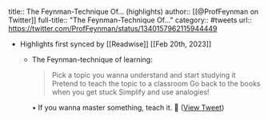 title:: The Feynman-Technique Of... (highlights)
author:: [[@ProfFeynman on Twitter]]
full-title:: "The Feynman-Technique Of..."
category:: #tweets
url:: https://twitter.com/ProfFeynman/status/1340157962115944449

- Highlights first synced by [[Readwise]] [[Feb 20th, 2023]]
	- The Feynman-technique of learning:
	  
	  > Pick a topic you wanna understand and start studying it
	  > Pretend to teach the topic to a classroom
	  > Go back to the books when you get stuck
	  > Simplify and use analogies!
	  
	  • If you wanna master something, teach it. 🧠 ([View Tweet](https://twitter.com/ProfFeynman/status/1340157962115944449))